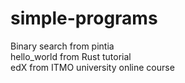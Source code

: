 # simple-programs
Binary search from pintia  
hello_world from Rust tutorial  
edX from ITMO university online course
